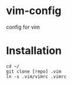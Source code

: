vim-config
==========

config for vim

Installation
============
```
cd ~/
git clone [repo] .vim
ln -s .vim/vimrc .vimrc
```

